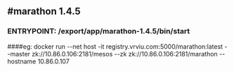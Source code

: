 #marathon 1.4.5
---

### ENTRYPOINT: /export/app/marathon-1.4.5/bin/start

####eg: docker run --net host -it registry.vrviu.com:5000/marathon:latest --master zk://10.86.0.106:2181/mesos --zk zk://10.86.0.106:2181/marathon --hostname 10.86.0.107

